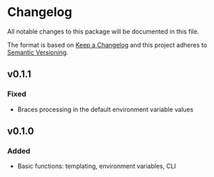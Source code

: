# Changelog

All notable changes to this package will be documented in this file.

The format is based on [Keep a Changelog][keepachangelog] and this project adheres to [Semantic Versioning][semver].

## v0.1.1

### Fixed

- Braces processing in the default environment variable values

## v0.1.0

### Added

- Basic functions: templating, environment variables, CLI

[keepachangelog]:https://keepachangelog.com/en/1.0.0/
[semver]:https://semver.org/spec/v2.0.0.html
